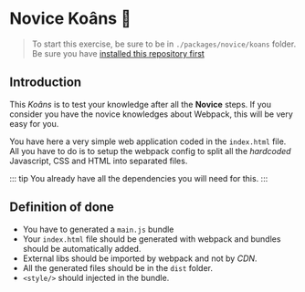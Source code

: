# Novice Koâns :pushpin:

> To start this exercise, be sure to be in `./packages/novice/koans` folder.
> Be sure you have [installed this repository first](../README.md#install)

## Introduction

This _Koâns_ is to test your knowledge after all the **Novice** steps.
If you consider you have the novice knowledges about Webpack, this will be very easy for you.

You have here a very simple web application coded in the `index.html` file.
All you have to do is to setup the webpack config to split all the _hardcoded_ Javascript, CSS and HTML into separated files.

::: tip
You already have all the dependencies you will need for this.
:::

## Definition of done

- You have to generated a `main.js` bundle
- Your `index.html` file should be generated with webpack and bundles should be automatically added.
- External libs should be imported by webpack and not by _CDN_.
- All the generated files should be in the `dist` folder.
- `<style/>` should injected in the bundle.
